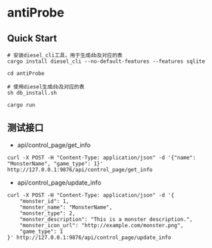 # antiProbe

## Quick Start

```
# 安装diesel_cli工具，用于生成db及对应的表
cargo install diesel_cli --no-default-features --features sqlite

cd antiProbe

# 使用diesel生成db及对应的表
sh db_install.sh

cargo run
```



## 测试接口

- api/control_page/get_info

```
curl -X POST -H "Content-Type: application/json" -d '{"name": "MonsterName", "game_type": 1}' http://127.0.0.1:9876/api/control_page/get_info
```



- api/control_page/update_info

```
curl -X POST -H "Content-Type: application/json" -d '{
    "monster_id": 1,
    "monster_name": "MonsterName",
    "monster_type": 2,
    "monster_description": "This is a monster description.",
    "monster_icon_url": "http://example.com/monster.png",
    "game_type": 1
}' http://127.0.0.1:9876/api/control_page/update_info
```
